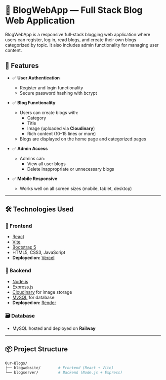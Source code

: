 # 📝 BlogWebApp — Full Stack Blog Web Application

BlogWebApp is a responsive full-stack blogging web application where users can register, log in, read blogs, and create their own blogs categorized by topic. It also includes admin functionality for managing user content.

## 🚀 Features

- ✅ **User Authentication**
  - Register and login functionality
  - Secure password hashing with bcrypt

- ✅ **Blog Functionality**
  - Users can create blogs with:
    - Category
    - Title
    - Image (uploaded via **Cloudinary**)
    - Rich content (10–15 lines or more)
  - Blogs are displayed on the home page and categorized pages

- ✅ **Admin Access**
  - Admins can:
    - View all user blogs
    - Delete inappropriate or unnecessary blogs

- ✅ **Mobile Responsive**
  - Works well on all screen sizes (mobile, tablet, desktop)

---

## 🛠️ Technologies Used

### 🔷 Frontend
- [React](https://reactjs.org/)
- [Vite](https://vitejs.dev/)
- [Bootstrap 5](https://getbootstrap.com/)
- HTML5, CSS3, JavaScript
- **Deployed on:** [Vercel](https://vercel.com/)

### 🔶 Backend
- [Node.js](https://nodejs.org/)
- [Express.js](https://expressjs.com/)
- [Cloudinary](https://cloudinary.com/) for image storage
- [MySQL](https://www.mysql.com/) for database
- **Deployed on:** [Render](https://render.com/)

### 🗃️ Database
- MySQL hosted and deployed on **Railway**

---

## 📦 Project Structure

```bash
Our-Blogs/
├── blogwebsite/        # Frontend (React + Vite)
└── blogserver/         # Backend (Node.js + Express)
